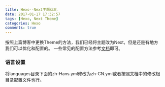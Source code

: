 ```yaml
---
title: Hexo--Next主题优化
date: 2017-01-17 17:32:57
tags: [Hexo, Next Theme]
categories: Hexo
comments: true
---
```

按照上篇博客中更换Theme的方法，我们已经将主题改为Next，但是还是有地方我们可以优化和配置的。
一些常见的配置方法参考[文档](http://theme-next.iissnan.com/getting-started.html)即可。
### 语言设置
将languages目录下面的zh-Hans.yml修改为zh-CN.yml或者按照文档中的修改根目录配置文件也行。


